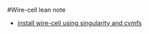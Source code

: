 #Wire-cell lean note

 - [install wire-cell using singularity and cvmfs](https://github.com/HaiwangYu/wc-learn-notes/blob/master/install-wirecell-sigularity.md)
